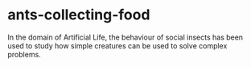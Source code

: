 # ants-collecting-food
In the domain of Artificial Life, the behaviour of social insects has been used to study how simple creatures can be used to solve complex problems.
